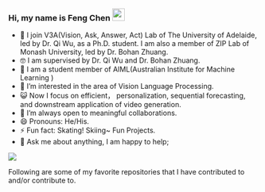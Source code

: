 ### Hi, my name is Feng Chen <img src="https://media.giphy.com/media/hvRJCLFzcasrR4ia7z/giphy.gif" width="25px">


- :partying_face: I join V3A(Vision, Ask, Answer, Act) Lab of The University of Adelaide, led by Dr. Qi Wu, as a Ph.D. student. I am also a member of ZIP Lab of Monash University, led by Dr. Bohan Zhuang.
- :nerd_face: I am supervised by Dr. Qi Wu and Dr. Bohan Zhuang.
- :hugs: I am a student member of AIML(Australian Institute for Machine Learning )
- 🌱 I’m interested in the area of Vision Language Processing.
- :smiley_cat: Now I focus on efficient， personalization, sequential forecasting, and downstream application of video generation.
- 👯 I’m always open to meaningful collaborations.
- 😄 Pronouns: He/His.
- ⚡ Fun fact: Skating! Skiing~ Fun Projects. 
- 💬 Ask me about anything, I am happy to help;

<img src="https://github-readme-stats.vercel.app/api?username=Chenfeng1271&&show_icons=true&title_color=ffffff&icon_color=bb2acf&text_color=daf7dc&bg_color=191919">

Following are some of my favorite repositories that I have contributed to and/or contribute to. 
